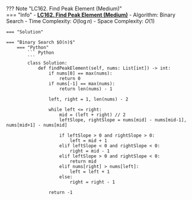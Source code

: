??? Note "LC162. Find Peak Element (Medium)"    
    === "Info"
        - **<a href="https://leetcode-cn.com/problems/find-peak-element/" target="_blank">LC162. Find Peak Element (Medium)</a>**
        - Algorithm: Binary Search
        - Time Complexity: $O(\log n)$
        - Space Complexity: $O(1)$

    === "Solution"

    === "Binary Search $O(n)$"
        === "Python"
            ``` Python            
            ```
            class Solution:
                def findPeakElement(self, nums: List[int]) -> int:
                    if nums[0] == max(nums):
                        return 0
                    if nums[-1] == max(nums):
                        return len(nums) - 1
                            
                    left, right = 1, len(nums) - 2

                    while left <= right:
                        mid = (left + right) // 2
                        leftSlope, rightSlope = nums[mid] - nums[mid-1], nums[mid+1] - nums[mid]

                        if leftSlope > 0 and rightSlope > 0:
                            left = mid + 1
                        elif leftSlope < 0 and rightSlope < 0:
                            right = mid - 1
                        elif leftSlope > 0 and rightSlope < 0:
                            return mid
                        elif nums[right] > nums[left]:
                            left = left + 1
                        else:
                            right = right - 1

                    return -1